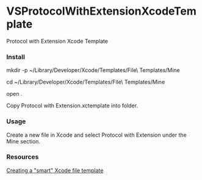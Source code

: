 # VSProtocolWithExtensionXcodeTemplate
Protocol with Extension Xcode Template

### Install

mkdir -p ~/Library/Developer/Xcode/Templates/File\ Templates/Mine

cd ~/Library/Developer/Xcode/Templates/File\ Templates/Mine

open .

Copy Protocol with Extension.xctemplate into folder.

### Usage

Create a new file in Xcode and select Protocol with Extension under the Mine section.

### Resources

[Creating a "smart" Xcode file template](http://swiftandpainless.com/creating-a-smart-file-template/)
